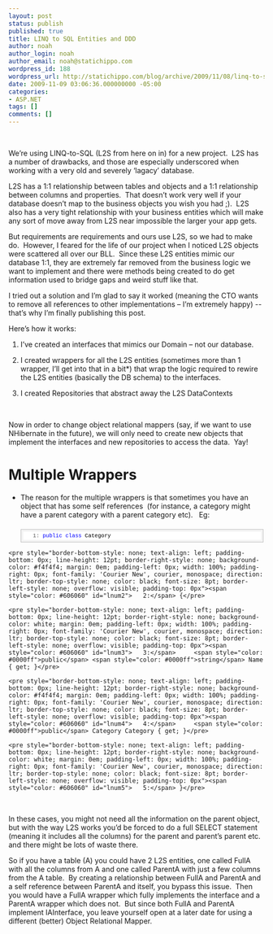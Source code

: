 ```yaml
---
layout: post
status: publish
published: true
title: LINQ to SQL Entities and DDD
author: noah
author_login: noah
author_email: noah@statichippo.com
wordpress_id: 188
wordpress_url: http://statichippo.com/blog/archive/2009/11/08/linq-to-sql-entities-and-ddd.aspx
date: 2009-11-09 03:06:36.000000000 -05:00
categories:
- ASP.NET
tags: []
comments: []
---
```


 
  
We’re using LINQ-to-SQL (L2S from here on in) for a new project.  L2S has a number of drawbacks, and those are especially underscored when working with a very old and severely ‘lagacy’ database.
  
L2S has a 1:1 relationship between tables and objects and a 1:1 relationship between columns and properties.  That doesn’t work very well if your database doesn’t map to the business objects you wish you had ;).  L2S also has a very tight relationship with your business entities which will make any sort of move away from L2S near impossible the larger your app gets.
  
But requirements are requirements and ours use L2S, so we had to make do.  However, I feared for the life of our project when I noticed L2S objects were scattered all over our BLL.  Since these L2S entities mimic our database 1:1, they are extremely far removed from the business logic we want to implement and there were methods being created to do get information used to bridge gaps and weird stuff like that.
  
I tried out a solution and I’m glad to say it worked (meaning the CTO wants to remove all references to other implementations – I’m extremely happy) -- that’s why I’m finally publishing this post.
  
Here’s how it works:
  
1) I’ve created an interfaces that mimics our Domain – not our database.
  
2) I created wrappers for all the L2S entities (sometimes more than 1 wrapper, I’ll get into that in a bit*) that wrap the logic required to rewire the L2S entities (basically the DB schema) to the interfaces.
  
3) I created Repositories that abstract away the L2S DataContexts
  
 
  
Now in order to change object relational mappers (say, if we want to use NHibernate in the future), we will only need to create new objects that implement the interfaces and new repositories to access the data.  Yay!
  # Multiple Wrappers
  
* The reason for the multiple wrappers is that sometimes you have an object that has some self references  (for instance, a category might have a parent category with a parent category etc).   Eg:
  <div style="border-bottom: silver 1px solid; text-align: left; border-left: silver 1px solid; padding-bottom: 4px; line-height: 12pt; background-color: #f4f4f4; margin: 20px 0px 10px; padding-left: 4px; width: 97.5%; padding-right: 4px; font-family: 'Courier New', courier, monospace; direction: ltr; max-height: 200px; font-size: 8pt; overflow: auto; border-top: silver 1px solid; cursor: text; border-right: silver 1px solid; padding-top: 4px" id="codeSnippetWrapper">   <div style="border-bottom-style: none; text-align: left; padding-bottom: 0px; line-height: 12pt; border-right-style: none; background-color: #f4f4f4; padding-left: 0px; width: 100%; padding-right: 0px; font-family: 'Courier New', courier, monospace; direction: ltr; border-top-style: none; color: black; font-size: 8pt; border-left-style: none; overflow: visible; padding-top: 0px" id="codeSnippet">     <pre style="border-bottom-style: none; text-align: left; padding-bottom: 0px; line-height: 12pt; border-right-style: none; background-color: white; margin: 0em; padding-left: 0px; width: 100%; padding-right: 0px; font-family: 'Courier New', courier, monospace; direction: ltr; border-top-style: none; color: black; font-size: 8pt; border-left-style: none; overflow: visible; padding-top: 0px"><span style="color: #606060" id="lnum1">   1:</span> <span style="color: #0000ff">public</span> <span style="color: #0000ff">class</span> Category</pre></div></div>
<!--CRLF-->

    <pre style="border-bottom-style: none; text-align: left; padding-bottom: 0px; line-height: 12pt; border-right-style: none; background-color: #f4f4f4; margin: 0em; padding-left: 0px; width: 100%; padding-right: 0px; font-family: 'Courier New', courier, monospace; direction: ltr; border-top-style: none; color: black; font-size: 8pt; border-left-style: none; overflow: visible; padding-top: 0px"><span style="color: #606060" id="lnum2">   2:</span> {</pre>
<!--CRLF-->

    <pre style="border-bottom-style: none; text-align: left; padding-bottom: 0px; line-height: 12pt; border-right-style: none; background-color: white; margin: 0em; padding-left: 0px; width: 100%; padding-right: 0px; font-family: 'Courier New', courier, monospace; direction: ltr; border-top-style: none; color: black; font-size: 8pt; border-left-style: none; overflow: visible; padding-top: 0px"><span style="color: #606060" id="lnum3">   3:</span>     <span style="color: #0000ff">public</span> <span style="color: #0000ff">string</span> Name { get; }</pre>
<!--CRLF-->

    <pre style="border-bottom-style: none; text-align: left; padding-bottom: 0px; line-height: 12pt; border-right-style: none; background-color: #f4f4f4; margin: 0em; padding-left: 0px; width: 100%; padding-right: 0px; font-family: 'Courier New', courier, monospace; direction: ltr; border-top-style: none; color: black; font-size: 8pt; border-left-style: none; overflow: visible; padding-top: 0px"><span style="color: #606060" id="lnum4">   4:</span>     <span style="color: #0000ff">public</span> Category Category { get; }</pre>
<!--CRLF-->

    <pre style="border-bottom-style: none; text-align: left; padding-bottom: 0px; line-height: 12pt; border-right-style: none; background-color: white; margin: 0em; padding-left: 0px; width: 100%; padding-right: 0px; font-family: 'Courier New', courier, monospace; direction: ltr; border-top-style: none; color: black; font-size: 8pt; border-left-style: none; overflow: visible; padding-top: 0px"><span style="color: #606060" id="lnum5">   5:</span> }</pre>
<!--CRLF-->



 


In these cases, you might not need all the information on the parent object, but with the way L2S works you’d be forced to do a full SELECT statement (meaning it includes all the columns) for the parent and parent’s parent etc. and there might be lots of waste there.  


So if you have a table (A) you could have 2 L2S entities, one called FullA with all the columns from A and one called ParentA with just a few columns from the A table.  By creating a relationship between FullA and ParentA and a self reference between ParentA and itself, you bypass this issue.  Then you would have a FullA wrapper which fully implements the interface and a ParentA wrapper which does not.  But since both FullA and ParentA implement IAInterface, you leave yourself open at a later date for using a different (better) Object Relational Mapper.
